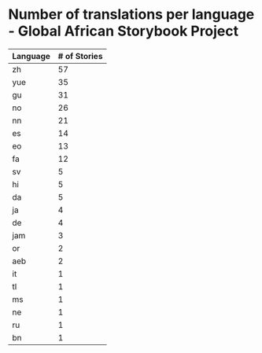 # Number of translations per language - Global African Storybook Project

Language | # of Stories
-------- | ------------
zh | 57
yue | 35
gu | 31
no | 26
nn | 21
es | 14
eo | 13
fa | 12
sv | 5
hi | 5
da | 5
ja | 4
de | 4
jam | 3
or | 2
aeb | 2
it | 1
tl | 1
ms | 1
ne | 1
ru | 1
bn | 1
